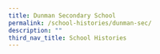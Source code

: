 ```yaml
---
title: Dunman Secondary School
permalink: /school-histories/dunman-sec/
description: ""
third_nav_title: School Histories
---
```

